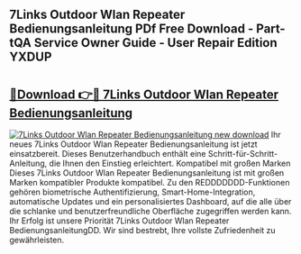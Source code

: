 ## 7Links Outdoor Wlan Repeater Bedienungsanleitung PDf Free Download - Part-tQA Service Owner Guide - User Repair Edition YXDUP

# <h2><a href="http://df2czi.blite.top/?on=7Links+Outdoor+Wlan+Repeater+Bedienungsanleitung">🔗Download 👉🔴 7Links Outdoor Wlan Repeater Bedienungsanleitung</a></h2>

[![7Links Outdoor Wlan Repeater Bedienungsanleitung new download](https://i.imgur.com/lujVjoI.png)](http://df2czi.blite.top/?on=7Links+Outdoor+Wlan+Repeater+Bedienungsanleitung)
Ihr neues 7Links Outdoor Wlan Repeater Bedienungsanleitung ist jetzt einsatzbereit. Dieses Benutzerhandbuch enthält eine Schritt-für-Schritt-Anleitung, die Ihnen den Einstieg erleichtert. Kompatibel mit großen Marken Dieses 7Links Outdoor Wlan Repeater Bedienungsanleitung ist mit großen Marken kompatibler Produkte kompatibel. Zu den REDDDDDDD-Funktionen gehören biometrische Authentifizierung, Smart-Home-Integration, automatische Updates und ein personalisiertes Dashboard, auf die alle über die schlanke und benutzerfreundliche Oberfläche zugegriffen werden kann. Ihr Erfolg ist unsere Priorität 7Links Outdoor Wlan Repeater BedienungsanleitungDD. Wir sind bestrebt, Ihre vollste Zufriedenheit zu gewährleisten.
